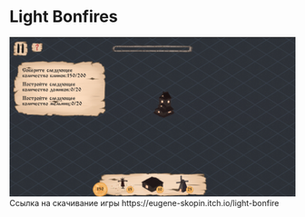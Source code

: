 <h1>Light Bonfires</h1>
<img src = "Assets/Sprites/LightBonfires.png">
Ссылка на скачивание игры
https://eugene-skopin.itch.io/light-bonfire